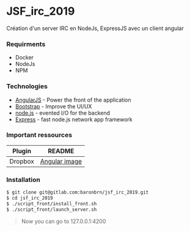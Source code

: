 # JSF_irc_2019

Création d'un server IRC en NodeJs, ExpressJS avec un client angular

### Requirments

* Docker
* NodeJs
* NPM
 

### Technologies

* [AngularJS](https://angular.io/) - Power the front of the application
* [Bootstrap](https://mdbootstrap.com/) - Improve the UI/UX
* [node.js](https://nodejs.org/) - evented I/O for the backend
* [Express](https://expressjs.com/) - fast node.js network app framework

### Important ressources 
| Plugin | README |
| ------ | ------ |
| Dropbox | [Angular image](https://hub.docker.com/r/alexsuch/angular-cli) |

### Installation
```sh
$ git clone git@gitlab.com:baronbrn/jsf_irc_2019.git
$ cd jsf_irc_2019
$ ./script_front/install_front.sh
$ ./script_front/launch_server.sh
```
> Now you can go to 127.0.0.1:4200
